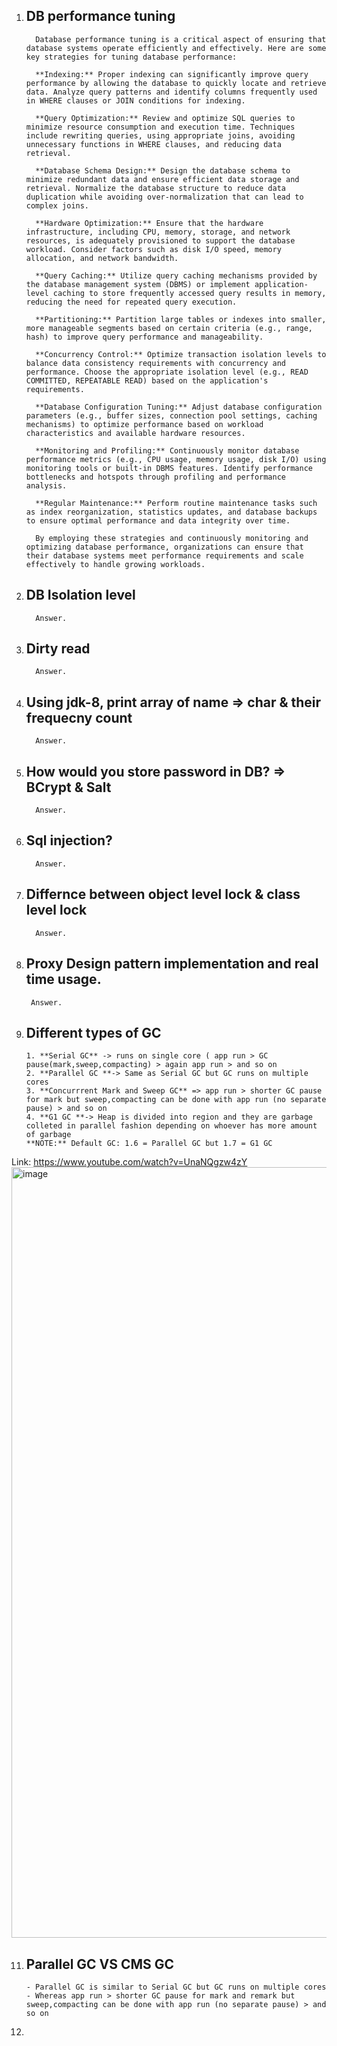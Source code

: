 1. DB performance tuning
   -
         Database performance tuning is a critical aspect of ensuring that database systems operate efficiently and effectively. Here are some key strategies for tuning database performance:

         **Indexing:** Proper indexing can significantly improve query performance by allowing the database to quickly locate and retrieve data. Analyze query patterns and identify columns frequently used in WHERE clauses or JOIN conditions for indexing.
         
         **Query Optimization:** Review and optimize SQL queries to minimize resource consumption and execution time. Techniques include rewriting queries, using appropriate joins, avoiding unnecessary functions in WHERE clauses, and reducing data retrieval.
         
         **Database Schema Design:** Design the database schema to minimize redundant data and ensure efficient data storage and retrieval. Normalize the database structure to reduce data duplication while avoiding over-normalization that can lead to complex joins.
         
         **Hardware Optimization:** Ensure that the hardware infrastructure, including CPU, memory, storage, and network resources, is adequately provisioned to support the database workload. Consider factors such as disk I/O speed, memory allocation, and network bandwidth.
         
         **Query Caching:** Utilize query caching mechanisms provided by the database management system (DBMS) or implement application-level caching to store frequently accessed query results in memory, reducing the need for repeated query execution.
         
         **Partitioning:** Partition large tables or indexes into smaller, more manageable segments based on certain criteria (e.g., range, hash) to improve query performance and manageability.
         
         **Concurrency Control:** Optimize transaction isolation levels to balance data consistency requirements with concurrency and performance. Choose the appropriate isolation level (e.g., READ COMMITTED, REPEATABLE READ) based on the application's requirements.
         
         **Database Configuration Tuning:** Adjust database configuration parameters (e.g., buffer sizes, connection pool settings, caching mechanisms) to optimize performance based on workload characteristics and available hardware resources.
         
         **Monitoring and Profiling:** Continuously monitor database performance metrics (e.g., CPU usage, memory usage, disk I/O) using monitoring tools or built-in DBMS features. Identify performance bottlenecks and hotspots through profiling and performance analysis.
         
         **Regular Maintenance:** Perform routine maintenance tasks such as index reorganization, statistics updates, and database backups to ensure optimal performance and data integrity over time.
         
         By employing these strategies and continuously monitoring and optimizing database performance, organizations can ensure that their database systems meet performance requirements and scale effectively to handle growing workloads.
   
3. DB Isolation level
   -
         Answer.
   
5. Dirty read
   -
         Answer.

6. Using jdk-8, print array of name => char & their frequecny count
   -
         Answer.
   
7. How would you store password in DB? => BCrypt & Salt
   -
         Answer.

8. Sql injection?
   -
         Answer.

9. Differnce between object level lock & class level lock
   -
         Answer.
   
10. Proxy Design pattern implementation and real time usage.
    -
         Answer.
   
11. Different types of GC
    -
        1. **Serial GC** -> runs on single core ( app run > GC pause(mark,sweep,compacting) > again app run > and so on 
        2. **Parallel GC **-> Same as Serial GC but GC runs on multiple cores 
        3. **Concurrrent Mark and Sweep GC** => app run > shorter GC pause for mark but sweep,compacting can be done with app run (no separate pause) > and so on 
        4. **G1 GC **-> Heap is divided into region and they are garbage colleted in parallel fashion depending on whoever has more amount of garbage
        **NOTE:** Default GC: 1.6 = Parallel GC but 1.7 = G1 GC
 Link: https://www.youtube.com/watch?v=UnaNQgzw4zY
<img width="1233" alt="image" src="https://github.com/abhijitxroy/last-min-prep/assets/161963891/e724436f-e70e-4498-83e1-db6f0c0e9195">

11. Parallel GC VS CMS GC
    -
        - Parallel GC is similar to Serial GC but GC runs on multiple cores
        - Whereas app run > shorter GC pause for mark and remark but sweep,compacting can be done with app run (no separate pause) > and so on 
12. 
